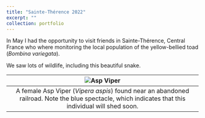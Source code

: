 ```yaml
---
title: "Sainte-Thérence 2022"
excerpt: ""
collection: portfolio
---
```


In May I had the opportunity to visit friends in Sainte-Thérence, Central France who where monitoring the local population of the yellow-bellied toad (*Bombina variegata*).

We saw lots of wildlife, including this beautiful snake. 

| ![Asp Viper](/images/Asp_viper.JPG) |
|:--:| 
| A female Asp Viper (*Vipera aspis*) found near an abandoned railroad. Note the blue spectacle, which indicates that this individual will shed soon. 


